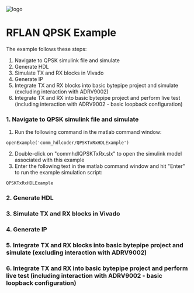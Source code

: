 ![logo](../../docs/BytePipe_Logo.png)

# RFLAN QPSK Example

The example follows these steps:
1. Navigate to QPSK simulink file and simulate
2. Generate HDL
3. Simulate TX and RX blocks in Vivado
4. Generate IP
5. Integrate TX and RX blocks into basic bytepipe project and simulate (excluding interaction with ADRV9002)
6. Integrate TX and RX into basic bytepipe project and perform live test (including interaction with ADRV9002 - basic loopback configuration)

### 1. Navigate to QPSK simulink file and simulate
  1. Run the following command in the matlab command window:
```
openExample('comm_hdlcoder/QPSKTxRxHDLExample')
```
  2. Double-click on "commhdlQPSKTxRx.slx" to open the simulink model associated with this example
  3. Enter the following text in the matlab command window and hit "Enter" to run the example simulation script:
```
QPSKTxRxHDLExample
```
### 2. Generate HDL
### 3. Simulate TX and RX blocks in Vivado
### 4. Generate IP
### 5. Integrate TX and RX blocks into basic bytepipe project and simulate (excluding interaction with ADRV9002)
### 6. Integrate TX and RX into basic bytepipe project and perform live test (including interaction with ADRV9002 - basic loopback configuration)

<!--The rflan qpsk example utilizes the basic [rflan build](https://github.com/NextGenRF-Design-Inc/bytepipe_sdk/src/rflan/README.md) to send baseband information over a bandpass channel. 

The example follows these steps:
1. Generate input bits
2. Transform symbols into I and Q samples 
3. Write samples to bytepipe using the CLI (command line interface)
4. Bytepipe streams samples to ADRV9002 RF IC for modulation
5. Bandpass signal interacts with communication channel
6. Bytepipe streams demodulated samples from ADRV9002 RF IC 
7. Read samples from bytepipe using the CLI (command line interface)
8. transform I and Q samples into output bits
9. Compare received and transmitted bits

### 1.Generate input bits

We chose to randomly generate packet payloads of 2240 bits. 
Each payload is accompanied by a 26 bit preamble in each packet.
Frame Efficiency = (payload_length)/(payload_length + overhead_length) = 2240/(2240 + 26) = 0.9885

### 2. Transform Symbols into baseband I and Q samples

A QPSK modulator uses each pair of bits (non-overlapping) to decide the amplitude of I and Q components produced on it's output.
These waveforms are then passes through an FIR RRC filter.

### 3. Write samples to bytepipe using the CLI (command line interface)

Now it's time to take the baseband signal produced in step 2 and modulate it to a frequency suitable for a given channel. 
We'll do this by streaming I and Q samples to the bytepipe through it's CLI. The attached model will handle this. (!!attach model!!)

### 4. Bytepipe streams samples to ADRV9002 RF IC for modulation


### 5. Bandpass signal interacts with communication channel


### 6. Bytepipe streams demodulated samples from ADRV9002 RF IC 


### 7. Read samples from bytepipe using the CLI (command line interface)


### 8. transform I and Q samples into output bits


### 9. Compare received and transmitted symbols-->
